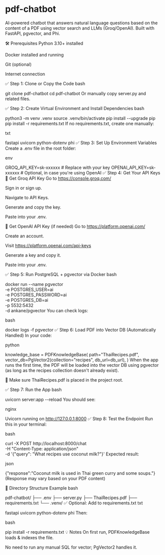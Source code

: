# pdf-chatbot
AI-powered chatbot that answers natural language questions based on the content of a PDF using vector search and LLMs (Groq/OpenAI). Built with FastAPI, pgvector, and Phi.

🛠️ Prerequisites
Python 3.10+ installed

Docker installed and running

Git (optional)

Internet connection

✅ Step 1: Clone or Copy the Code
bash

git clone <your-repo-url> pdf-chatbot
cd pdf-chatbot
Or manually copy server.py and related files.

✅ Step 2: Create Virtual Environment and Install Dependencies
bash
 
python3 -m venv .venv
source .venv/bin/activate
pip install --upgrade pip
pip install -r requirements.txt
If no requirements.txt, create one manually:

txt
 
fastapi
uvicorn
python-dotenv
phi
✅ Step 3: Set Up Environment Variables
Create a .env file in the root folder:

env

GROQ_API_KEY=sk-xxxxxx   # Replace with your key
OPENAI_API_KEY=sk-xxxxxx # Optional, in case you're using OpenAI
✅ Step 4: Get Your API Keys
🔑 Get Groq API Key
Go to https://console.groq.com/

Sign in or sign up.

Navigate to API Keys.

Generate and copy the key.

Paste into your .env.

🔑 Get OpenAI API Key (if needed)
Go to https://platform.openai.com/

Create an account.

Visit https://platform.openai.com/api-keys

Generate a key and copy it.

Paste into your .env.

✅ Step 5: Run PostgreSQL + pgvector via Docker
bash
 
docker run --name pgvector \
  -e POSTGRES_USER=ai \
  -e POSTGRES_PASSWORD=ai \
  -e POSTGRES_DB=ai \
  -p 5532:5432 \
  -d ankane/pgvector
You can check logs:

bash
 
docker logs -f pgvector
✅ Step 6: Load PDF into Vector DB (Automatically Handled)
In your code:

python
 
knowledge_base = PDFKnowledgeBase(
    path="ThaiRecipes.pdf",
    vector_db=PgVector2(collection="recipes", db_url=db_url),
)
When the app runs the first time, the PDF will be loaded into the vector DB using pgvector (as long as the recipes collection doesn't already exist).

📌 Make sure ThaiRecipes.pdf is placed in the project root.

✅ Step 7: Run the App
bash
 
uvicorn server:app --reload
You should see:

nginx
 
Uvicorn running on http://127.0.0.1:8000
✅ Step 8: Test the Endpoint
Run this in your terminal:

bash
 
curl -X POST http://localhost:8000/chat \
  -H "Content-Type: application/json" \
  -d '{"query": "What recipes use coconut milk?"}'
Expected result:

json
 
{"response":"Coconut milk is used in Thai green curry and some soups."}
(Response may vary based on your PDF content)

📂 Directory Structure Example
bash
 
pdf-chatbot/
├── .env
├── server.py
├── ThaiRecipes.pdf
├── requirements.txt
└── .venv/
✅ Optional: Add to requirements.txt
txt
 
fastapi
uvicorn
python-dotenv
phi
Then:

bash
 
pip install -r requirements.txt
💡 Notes
On first run, PDFKnowledgeBase loads & indexes the file.

No need to run any manual SQL for vector; PgVector2 handles it.
